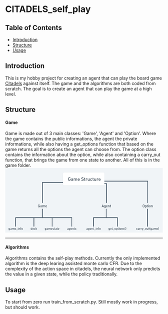 # CITADELS_self_play

## Table of Contents

- [Introduction](#introduction)
- [Structure](#structure)
- [Usage](#usage)


## Introduction <a name = "introduction"></a>
This is my hobby project for creating an agent that can play the board game [Citadels](https://www.ultraboardgames.com/citadels/deluxe.php) against itself. The game and the algorithms are both coded from scratch. The goal is to create an agent that can play the game at a high level.

## Structure <a name = "structure"></a>
#### Game
Game is made out of 3 main classes: 'Game', 'Agent' and 'Option'. Where the game contains the public informations, the agent the private informations, while also having a get_options function that based on the game returns all the options the agent can choose from. The option class contains the information about the option, while also containing a carry_out function, that brings the game from one state to another. All of this is in the game folder.
![structure](struct.png)

---
#### Algorithms
Algorithms contains the self-play methods. Currently the only implemented algorithm is the deep learing assisted monte carlo CFR. Due to the complexity of the action space in citadels, the neural network only predicts the value in a given state, while the policy traditionally.

## Usage <a name = "usage"></a>
To start from zero run train_from_scratch.py. Still mostly work in progress, but should work.